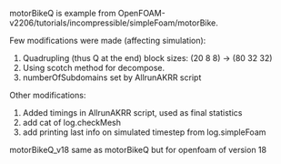 motorBikeQ is example from OpenFOAM-v2206/tutorials/incompressible/simpleFoam/motorBike.

Few modifications were made (affecting simulation):

1. Quadrupling (thus Q at the end) block sizes: (20 8 8) -> (80 32 32)
2. Using scotch method for decompose.
3. numberOfSubdomains set by AllrunAKRR script

Other modifications:
1. Added timings in AllrunAKRR script, used as final statistics
2. add cat of log.checkMesh
3. add printing last info on simulated timestep from log.simpleFoam

motorBikeQ_v18 same as motorBikeQ but for openfoam of version 18
